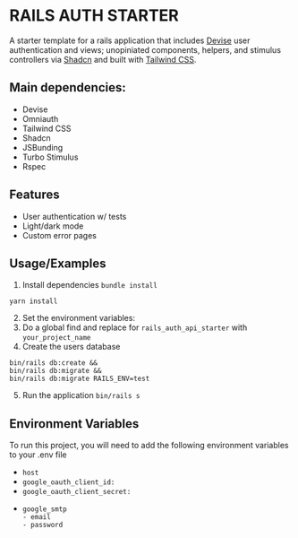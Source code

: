 # RAILS AUTH STARTER

A starter template for a rails application that includes [Devise](https://github.com/heartcombo/devise) user authentication and views; unopiniated components, helpers, and stimulus controllers via [Shadcn](https://shadcn.rails-components.com/) and built with [Tailwind CSS](https://tailwindcss.com/).

## Main dependencies:

* Devise
* Omniauth
* Tailwind CSS
* Shadcn
* JSBunding
* Turbo Stimulus
* Rspec

## Features

- User authentication w/ tests
- Light/dark mode
- Custom error pages

## Usage/Examples
1. Install dependencies
`bundle install`

`yarn install`

2. Set the environment variables:
3. Do a global find and replace for `rails_auth_api_starter` with `your_project_name`
4. Create the users database
```
bin/rails db:create && 
bin/rails db:migrate &&
bin/rails db:migrate RAILS_ENV=test
```
5. Run the application
`bin/rails s`

## Environment Variables

To run this project, you will need to add the following environment variables to your .env file

* `host`
* `google_oauth_client_id:`
* `google_oauth_client_secret:`
* ```
  google_smtp
  - email
  - password
